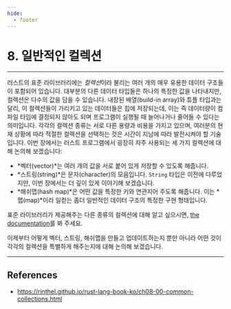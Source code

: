 ```yaml
---
hide:
  - footer
---
```


# 8. 일반적인 컬렉션

---

러스트의 표준 라이브러리에는 *컬렉션*이라 불리는 여러 개의 매우 유용한 데이터 구조들이 포함되어 있습니다. 대부분의 다른 데이터 타입들은 하나의 특정한 값을 나타내지만, 컬렉션은 다수의 값을 담을 수 있습니다. 내장된 배열(build-in array)와 튜플 타입과는 달리, 이 컬렉션들이 가리키고 있는 데이터들은 힙에 저장되는데, 이는 즉 데이터량이 컴파일 타임에 결정되지 않아도 되며 프로그램이 실행될 때 늘어나거나 줄어들 수 있다는 의미입니다. 각각의 컬렉션 종류는 서로 다른 용량과 비용을 가지고 있으며, 여러분의 현재 상황에 따라 적절한 컬렉션을 선택하는 것은 시간이 지남에 따라 발전시켜야 할 기술입니다. 이번 장에서는 러스트 프로그램에서 굉장히 자주 사용되는 세 가지 컬렉션에 대해 논의해 보겠습니다:

- *벡터(vector)*는 여러 개의 값을 서로 붙어 있게 저장할 수 있도록 해줍니다.
- *스트링(string)*은 문자(character)의 모음입니다. `String` 타입은 이전에 다루었지만, 이번 장에서는 더 깊이 있게 이야기해 보겠습니다.
- *해쉬맵(hash map)*은 어떤 값을 특정한 키와 연관지어 주도록 해줍니다. 이는 *맵(map)*이라 일컫는 좀더 일반적인 데이터 구조의 특정한 구현 형태입니다.

표준 라이브러리가 제공해주는 다른 종류의 컬렉션에 대해 알고 싶으시면, [the documentation](https://doc.rust-lang.org/std/collections/index.html)를 봐 주세요.

이제부터 어떻게 벡터, 스트링, 해쉬맵을 만들고 업데이트하는지 뿐만 아니라 어떤 것이 각각의 컬렉션을 특별하게 해주는지에 대해 논의해 보겠습니다.

---

## References

- <https://rinthel.github.io/rust-lang-book-ko/ch08-00-common-collections.html>
